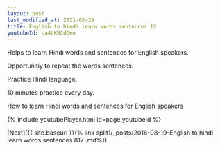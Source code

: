 ```yaml
---
layout: post
last_modified_at: 2021-03-29
title: English to hindi learn words sentences 12 
youtubeId: ca4LKBCdQeo
---
```

 
 
Helps to learn Hindi words and sentences for English speakers.

Opportunitiy to repeat the words sentences. 

Practice Hindi language. 
 
10 minutes practice every day. 
 
How to learn Hindi words and sentences for English speakers 
 
{% include youtubePlayer.html id=page.youtubeId %}
 
 
[Next]({{ site.baseurl }}{% link  split1/_posts/2016-08-19-English to hindi learn words sentences 817 .md%})
 
